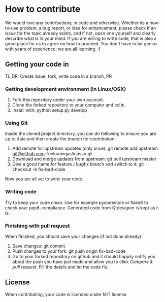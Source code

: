 # How to contribute

We would love any contributions, in code and otherwise. Whether its a how-to-use problem, a bug report, or idea for enhancement, please check if an *issue* for the topic already exists, and if not, open one yourself and clearly describe what is in your mind. If you are willing to write code, that is also a good place for us to agree on how to proceed. You don't have to be genius with years of experience; we are all learning. :]

## Getting your code in

TL;DR: Create issue, fork, write code in a branch, PR

### Getting development environment (in Linux/OSX)

1. Fork this repository under your own account.
1. Clone the forked repository to your computer and cd in.
1. Install with: python setup.py develop

### Using Git 

Inside the cloned project directory, you can do following to ensure you are up to date and then create the branch for contribution:
1. Add remote for upstream updates (only once): git remote add upstream git@github.com:Teekuningas/icasso.git
1. Download and merge updates from upstream: git pull upstream master
1. Give a good name for feature / bugfix branch and switch to it: git checkout -b fix-bad-code

[//]: # (Hello)

Now you are all set to write your code.

### Writing code

Try to keep your code clean. Use for example pycodestyle or flake8 to check your pep8-compliance. Generated code from Qtdesigner is kept as it is.

### Finishing with pull request

When finished, you should save your changes (if not done already):
1. Save changes: git commit
1. Push changes to your fork: git push origin fix-bad-code
1. Go to your forked repository on github and it should happily notify you about the push you have just made and allow you to click *Compare & pull request*. Fill the details and let the code fly.

## License

When contributing, your code is licensed under MIT license.
